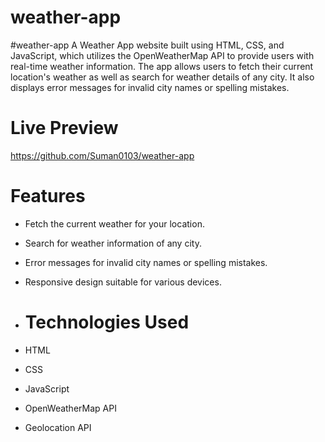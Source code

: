 # weather-app
#weather-app
A Weather App website built using HTML, CSS, and JavaScript, which utilizes the OpenWeatherMap API to provide users with real-time weather information. The app allows users to fetch their current location's weather as well as search for weather details of any city. It also displays error messages for invalid city names or spelling mistakes.

# Live Preview
https://github.com/Suman0103/weather-app

# Features
- Fetch the current weather for your location.
- Search for weather information of any city.
- Error messages for invalid city names or spelling mistakes.
- Responsive design suitable for various devices.

- # Technologies Used
- HTML
- CSS
- JavaScript
- OpenWeatherMap API
- Geolocation API
